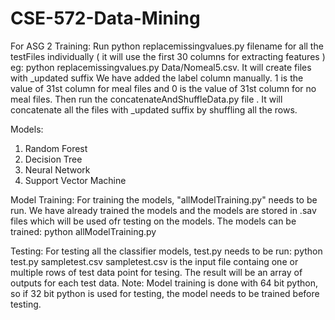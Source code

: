 # CSE-572-Data-Mining
For ASG 2
Training:
Run python replacemissingvalues.py filename  for all the testFiles individually ( it will use the first 30 columns for extracting features )
eg: python replacemissingvalues.py Data/Nomeal5.csv. It will create files with _updated suffix
We have added the label column manually. 1 is the value of 31st column for meal files and 0 is the value of 31st column for no meal files.
Then run the concatenateAndShuffleData.py  file . It will concatenate all the files with _updated suffix by shuffling all the rows.

Models:
1. Random Forest
2. Decision Tree
3. Neural Network
4. Support Vector Machine

Model Training:
For training the models, "allModelTraining.py" needs to be run. We have already trained the models and the models are stored in .sav files which will be used ofr testing on the models.
The models can be trained:
    python allModelTraining.py

Testing:
For testing all the classifier models, test.py needs to be run:
      python test.py sampletest.csv
sampletest.csv is the input file containg one or multiple rows of test data point for tesing. The result will be an array of outputs for each test data.
Note: Model training is done with 64 bit python, so if 32 bit python is used for testing, the model needs to be trained before testing.

